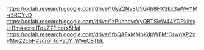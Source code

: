https://colab.research.google.com/drive/1UyZ2Nv8U5G4h8HXSkx3aWwYM-r5RCYyD
https://colab.research.google.com/drive/1zPuhhcvcVyQBTSlcW44YOPkihjvLt11m#scrollTo=Z7Elcorx5Hal
https://colab.research.google.com/drive/1fbQAFxMMbKdpWFMrOrwgXP2xPMw22cbH#scrollTo=VdY_WVeC8Tbk
